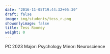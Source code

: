 ```yaml
---
date: "2016-11-05T19:44:32+05:30"
draft: false
image: img/students/tess_r.png
showonlyimage: false
title: Tess Rooney
weight: 0
---
```


PC 2023
Major: Psychology
Minor: Neuroscience <!--more-->
